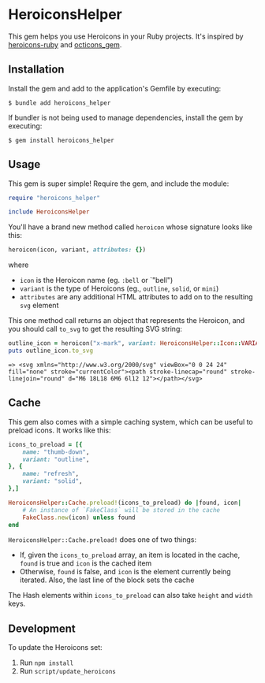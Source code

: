 # HeroiconsHelper

This gem helps you use Heroicons in your Ruby projects. It's inspired by [heroicons-ruby](https://github.com/chunlea/heroicons-ruby) and [octicons_gem](https://github.com/primer/octicons/tree/main/lib/octicons_gem).

## Installation

Install the gem and add to the application's Gemfile by executing:

    $ bundle add heroicons_helper

If bundler is not being used to manage dependencies, install the gem by executing:

    $ gem install heroicons_helper

## Usage

This gem is super simple! Require the gem, and include the module:

```ruby
require "heroicons_helper"

include HeroiconsHelper
```

You'll have a brand new method called `heroicon` whose signature looks like this:

```ruby
heroicon(icon, variant, attributes: {})
```

where

- `icon` is the Heroicon name (eg. `:bell` or `"bell")
- `variant` is the type of Heroicons (eg., `outline`, `solid`, or `mini`)
- `attributes` are any additional HTML attributes to add on to the resulting `svg` element

This one method call returns an object that represents the Heroicon, and you should call `to_svg` to get the resulting SVG string:

```ruby
outline_icon = heroicon("x-mark", variant: HeroiconsHelper::Icon::VARIANT_OUTLINE)
puts outline_icon.to_svg
```

```
=> <svg xmlns="http://www.w3.org/2000/svg" viewBox="0 0 24 24" fill="none" stroke="currentColor"><path stroke-linecap="round" stroke-linejoin="round" d="M6 18L18 6M6 6l12 12"></path></svg>
```

## Cache

This gem also comes with a simple caching system, which can be useful to preload icons. It works like this:

```ruby
icons_to_preload = [{
    name: "thumb-down",
    variant: "outline",
}, {
    name: "refresh",
    variant: "solid",
},]

HeroiconsHelper::Cache.preload!(icons_to_preload) do |found, icon|
    # An instance of `FakeClass` will be stored in the cache
    FakeClass.new(icon) unless found
end
```

`HeroiconsHelper::Cache.preload!` does one of two things:

- If, given the `icons_to_preload` array, an item is located in the cache, `found` is true and `icon` is the cached item
- Otherwise, `found` is false, and `icon` is the element currently being iterated. Also, the last line of the block sets the cache

The Hash elements within `icons_to_preload` can also take `height` and `width` keys.

## Development

To update the Heroicons set:

1. Run `npm install`
2. Run `script/update_heroicons`
